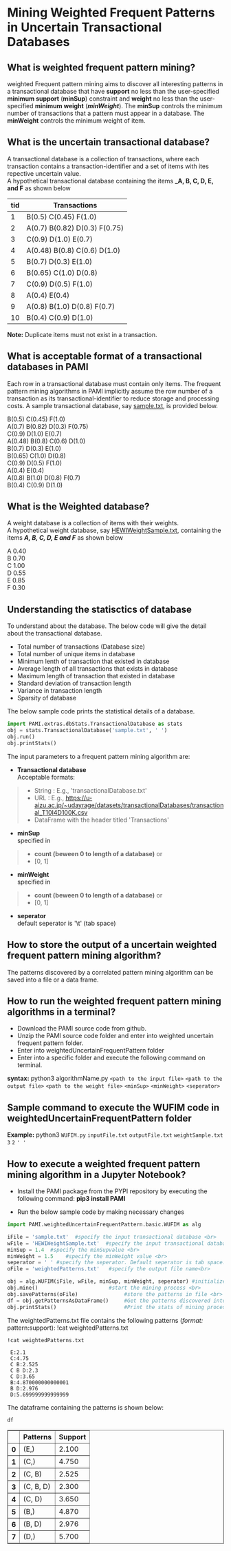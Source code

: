 # Mining Weighted Frequent Patterns in Uncertain Transactional Databases

## What is weighted frequent pattern mining?

weighted Frequent pattern mining aims to discover all interesting patterns in a transactional database that have **support** no less than the user-specified **minimum support** (**minSup**) constraint and **weight** no less than the user-specified **minimum weight** (**_minWeight_**).  The **minSup** controls the minimum number of transactions that a pattern must appear in a database. The **minWeight** controls the minimum weight of item. <br>

## What is the uncertain transactional database?

A transactional database is a collection of transactions, where each transaction contains a transaction-identifier and a set of items with ites repective uncertain value. <br> A hypothetical transactional database containing the items **_A, B, C, D, E, and F** as shown below

| tid | Transactions                  |
|-----|-------------------------------|
| 1   | B(0.5) C(0.45) F(1.0)         |
| 2   | A(0.7) B(0.82) D(0.3) F(0.75) |
| 3   | C(0.9) D(1.0) E(0.7)          | 
| 4   | A(0.48) B(0.8) C(0.6) D(1.0)  |
| 5   | B(0.7) D(0.3) E(1.0)          |
| 6   | B(0.65) C(1.0) D(0.8)         |
| 7   | C(0.9) D(0.5) F(1.0)          | 
| 8   | A(0.4) E(0.4)                 |
| 9   | A(0.8) B(1.0) D(0.8) F(0.7)   |
| 10  | B(0.4) C(0.9) D(1.0)          |

__Note:__  Duplicate items must not exist in a transaction.

## What is acceptable format of a transactional databases in PAMI

Each row in a transactional database must contain only items. The frequent pattern mining algorithms in PAMI implicitly assume the row number of a transaction as its transactional-identifier to reduce storage and processing costs. A sample transactional database, say [sample.txt](sample.txt), is provided below.

B(0.5) C(0.45) F(1.0)   <br>
A(0.7) B(0.82) D(0.3) F(0.75)  <br>
C(0.9) D(1.0) E(0.7)   <br>
A(0.48) B(0.8) C(0.6) D(1.0)   <br>
B(0.7) D(0.3) E(1.0)   <br>
B(0.65) C(1.0) D(0.8)  <br>
C(0.9) D(0.5) F(1.0)   <br>
A(0.4) E(0.4)    <br>
A(0.8) B(1.0) D(0.8) F(0.7)  <br>
B(0.4) C(0.9) D(1.0)   <br>

## What is the Weighted database?

A weight database is a collection of items with their weights. <br> 
A hypothetical weight database, say  [HEWIWeightSample.txt](HEWIWeightSample.txt), containing the items **_A, B, C, D, E and F_** as shown below

A 0.40  <br>
B 0.70  <br>
C 1.00  <br>
D 0.55  <br>
E 0.85  <br>
F 0.30  <br>

## Understanding the statisctics of database

To understand about the database. The below code will give the detail about the transactional database.
* Total number of transactions (Database size)
* Total number of unique items in database
* Minimum lenth of transaction that existed in database
* Average length of all transactions that exists in database
* Maximum length of transaction that existed in database
* Standard deviation of transaction length
* Variance in transaction length
* Sparsity of database

The below sample code prints the statistical details of a database.


```python
import PAMI.extras.dbStats.TransactionalDatabase as stats 
obj = stats.TransactionalDatabase('sample.txt', ' ') 
obj.run() 
obj.printStats() 
```

The input parameters to a frequent pattern mining algorithm are: 
* __Transactional database__  <br> Acceptable formats:
> * String : E.g., 'transactionalDatabase.txt'
> * URL  : E.g., https://u-aizu.ac.jp/~udayrage/datasets/transactionalDatabases/transactional_T10I4D100K.csv
> * DataFrame with the header titled 'Transactions'

* __minSup__  <br> specified in 
> * __count (beween 0 to length of a database)__ or 
> * [0, 1]

* __minWeight__  <br> specified in 
> * __count (beween 0 to length of a database)__ or 
> * [0, 1]

* __seperator__ <br> default seperator is '\t' (tab space)

## How to store the output of a uncertain weighted frequent pattern mining algorithm?
The patterns discovered by a correlated pattern mining algorithm can be saved into a file or a data frame.

## How to run the weighted frequent pattern mining algorithms in a terminal?

* Download the PAMI source code from github.
* Unzip the PAMI source code folder and enter into weighted uncertain frequent pattern folder.
* Enter into weightedUncertainFrequentPattern folder
* Enter into a specific folder and execute the  following command on terminal.

__syntax:__ python3 algorithmName.py `<path to the input file>` `<path to the output file>` `<path to the weight file>` `<minSup>` `<minWeight>` `<seperator>`

## Sample command to execute the WUFIM code in weightedUncertainFrequentPattern folder

__Example:__ python3 `WUFIM.py` `inputFile.txt` `outputFile.txt` `weightSample.txt` `3` `2` `' '`

## How to execute a weighted frequent pattern mining algorithm in a Jupyter Notebook?

- Install the PAMI package from the PYPI repository by executing the following command:   **pip3 install PAMI**
* Run the below sample code by making necessary changes


```python
import PAMI.weightedUncertainFrequentPattern.basic.WUFIM as alg 

iFile = 'sample.txt'  #specify the input transactional database <br>
wFile = 'HEWIWeightSample.txt'  #specify the input transactional database <br>
minSup = 1.4  #specify the minSupvalue <br>
minWeight = 1.5    #specify the minWeight value <br>
seperator = ' ' #specify the seperator. Default seperator is tab space. <br>
oFile = 'weightedPatterns.txt'   #specify the output file name<br>

obj = alg.WUFIM(iFile, wFile, minSup, minWeight, seperator) #initialize the algorithm <br>
obj.mine()                       #start the mining process <br>
obj.savePatterns(oFile)               #store the patterns in file <br>
df = obj.getPatternsAsDataFrame()     #Get the patterns discovered into a dataframe <br>
obj.printStats()                      #Print the stats of mining process
```

The weightedPatterns.txt file contains the following patterns (*format:* pattern:support): !cat weightedPatterns.txt


```terminal
!cat weightedPatterns.txt
```

     E:2.1 
     C:4.75 
     C B:2.525 
     C B D:2.3 
     C D:3.65 
     B:4.870000000000001 
     B D:2.976 
     D:5.699999999999999 


The dataframe containing the patterns is shown below:


```python
df
```




<div>
<style scoped>
    .dataframe tbody tr th:only-of-type {
        vertical-align: middle;
    }

    .dataframe tbody tr th {
        vertical-align: top;
    }

    .dataframe thead th {
        text-align: right;
    }
</style>
<table border="1" class="dataframe">
  <thead>
    <tr style="text-align: right;">
      <th></th>
      <th>Patterns</th>
      <th>Support</th>
    </tr>
  </thead>
  <tbody>
    <tr>
      <th>0</th>
      <td>(E,)</td>
      <td>2.100</td>
    </tr>
    <tr>
      <th>1</th>
      <td>(C,)</td>
      <td>4.750</td>
    </tr>
    <tr>
      <th>2</th>
      <td>(C, B)</td>
      <td>2.525</td>
    </tr>
    <tr>
      <th>3</th>
      <td>(C, B, D)</td>
      <td>2.300</td>
    </tr>
    <tr>
      <th>4</th>
      <td>(C, D)</td>
      <td>3.650</td>
    </tr>
    <tr>
      <th>5</th>
      <td>(B,)</td>
      <td>4.870</td>
    </tr>
    <tr>
      <th>6</th>
      <td>(B, D)</td>
      <td>2.976</td>
    </tr>
    <tr>
      <th>7</th>
      <td>(D,)</td>
      <td>5.700</td>
    </tr>
  </tbody>
</table>
</div>


